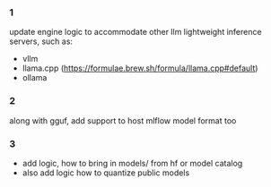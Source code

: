 ### 1
update engine logic to accommodate other llm lightweight inference servers, such as:
- vllm 
- llama.cpp (https://formulae.brew.sh/formula/llama.cpp#default)
- ollama

### 2
along with gguf, add support to host mlflow model format too

### 3
- add logic, how to bring in models/ from hf or model catalog
- also add logic how to quantize public models